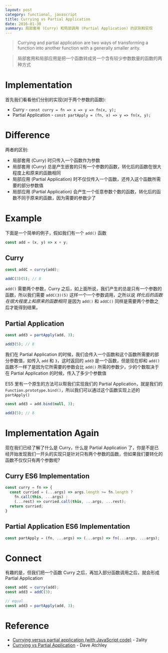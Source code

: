 ```yaml
---
layout: post
category: functional, javascript
title: Currying vs Partial Application
date: 2016-01-30
summary: 局部套用 (Curry) 和局部调用 (Partial Application) 的区别和实现
---
```


> Currying and partial application are two ways of transforming a function into another function with a generally smaller arity.

> 局部套用和局部应用是把一个函数转成另一个含有较少参数数量的函数的两种方式

# Implementation

首先我们看看他们分别的实现(对于两个参数的函数):

- Curry - `const curry = fn => x => y => fn(x, y);`
- Partial Application - `const partApply = (fn, x) => y => fn(x, y);`

# Difference

两者的区别:

- 局部套用 (Curry) 时只传入一个函数作为参数
- 局部套用 (Curry) 总是产生嵌套的只有一个参数的函数，转化后的函数在很大程度上和原来的函数相同
- 局部应用 (Partial Application) 时不仅仅传入一个函数，还传入这个函数所需要的部分参数值
- 局部应用 (Partial Application) 会产生一个任意参数个数的函数，转化后的函数不同于原来的函数，因为需要的参数少了

# Example

下面是一个简单的例子，假如我们有一个 `add()` 函数

```javascript
const add = (x, y) => x + y;
```

## Curry

```javascript
const addC = curry(add);

addC(3)(5); // 8
```

`add()` 需要两个参数，Curry 之后，如上面所说，我们产生的总是只有一个参数的函数，所以我们需要 `addC(3)(5)` 这样一个一个参数调用，之所以说 *转化后的函数在很大程度上和原来的函数相同* 是因为 `add()` 和 `addC()` 同样是需要两个参数之后才能得到结果。

## Partial Application

```javascript
const add3 = partApply(add, 3);

add3(5); // 8
```

我们在 Partial Application 的时候，我们会传入一个函数和这个函数所需要的部分参数值，如传入 `add` 和 `3`，这时返回的 `add3` 是一个函数，但是现在却和 `add()` 函数不一样了是因为它所需要的参数会比 `add()` 所需的参数少，少的个数取决于在 Partial Application 的时候，传入了多少个参数值

ES5 里有一个原生的方法可以帮我们实现我们的 Partial Application，就是我们的 `Function.prototype.bind()`，所以我们可以通过这个函数实现上述的 `partApply()`

```javascript
const add3 = add.bind(null, 3);

add3(5); // 8
```

# Implementation Again

现在我们已经了解了什么是 Curry，什么是 Partial Application 了，你是不是已经开始发现我们一开头的实现只是针对只有两个参数的函数，但如果我们要转化的函数不仅仅只有两个参数呢?

## Curry ES6 Implementation

```javascript
const curry = fn => {
  const curried = (...args) => args.length >= fn.length ?
    fn.call(this, ...args) :
    (...rest) => curried.call(this, ...args, ...rest);
  return curried;
}
```

## Partial Application ES6 Implementation

```javascript
const partApply = (fn, ...args) => (...args) => fn(...args, ...args);
```

# Connect

有趣的是，但我们把一个函数 Curry 之后，再加入部分函数调用之后，就会形成 Partial Application

```javascript
const addC = curry(add);
const add3 = addC(3);

// equal
const add3 = partApply(add, 3);
```

# Reference

- [Currying versus partial application (with JavaScript code)](http://www.2ality.com/2011/09/currying-vs-part-eval.html) - 2ality
- [Currying vs Partial Application](http://www.datchley.name/currying-vs-partial-application/) - Dave Atchley